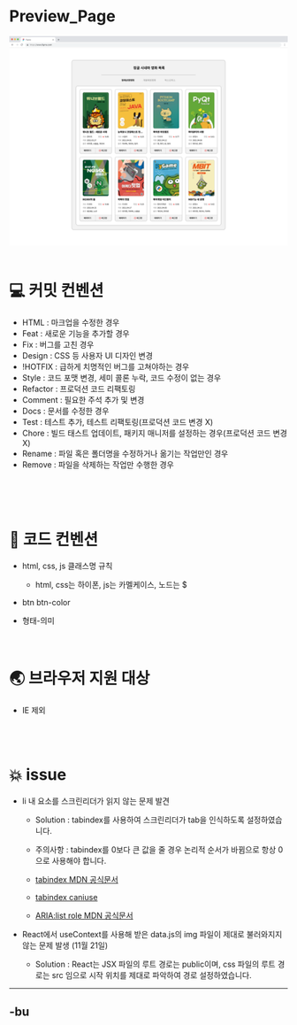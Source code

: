 # Preview_Page

<img src="./src/img/posterImg/0. 파이널 코딩테스트_1번_프리뷰.png">

<br/>
<br/>

# 💻 커밋 컨벤션

-   HTML : 마크업을 수정한 경우
-   Feat : 새로운 기능을 추가할 경우
-   Fix : 버그를 고친 경우
-   Design : CSS 등 사용자 UI 디자인 변경
-   !HOTFIX : 급하게 치명적인 버그를 고쳐야하는 경우
-   Style : 코드 포맷 변경, 세미 콜론 누락, 코드 수정이 없는 경우
-   Refactor : 프로덕션 코드 리팩토링
-   Comment : 필요한 주석 추가 및 변경
-   Docs : 문서를 수정한 경우
-   Test : 테스트 추가, 테스트 리팩토링(프로덕션 코드 변경 X)
-   Chore : 빌드 태스트 업데이트, 패키지 매니저를 설정하는 경우(프로덕션 코드 변경 X)
-   Rename : 파일 혹은 폴더명을 수정하거나 옮기는 작업만인 경우
-   Remove : 파일을 삭제하는 작업만 수행한 경우

<br/>
<br/>
<br/>

# 🧩 코드 컨벤션

-   html, css, js 클래스명 규칙

    -   html, css는 하이폰, js는 카멜케이스, 노드는 $

-   btn btn-color
-   형태-의미
    <br/>
    <br/>
    <br/>

# 🌏 브라우저 지원 대상

-   IE 제외
    <br/>
    <br/>
    <br/>
    <br/>

# 💥 issue

-   li 내 요소를 스크린리더가 읽지 않는 문제 발견

    -   Solution : tabindex를 사용하여 스크린리더가 tab을 인식하도록 설정하였습니다.
    -   주의사항 : tabindex를 0보다 큰 값을 줄 경우 논리적 순서가 바뀜으로 항상 0으로 사용해야 합니다.
    -   [tabindex MDN 공식문서](https://developer.mozilla.org/en-US/docs/Web/HTML/Global_attributes/tabindex)

    -   [tabindex caniuse](https://caniuse.com/?search=tabindex)

    -   [ARIA:list role MDN 공식문서](https://developer.mozilla.org/en-US/docs/Web/Accessibility/ARIA/Roles/list_role)

-   React에서 useContext를 사용해 받은 data.js의 img 파일이 제대로 불러와지지 않는 문제 발생 (11월 21일)

    -   Solution : React는 JSX 파일의 루트 경로는 public이며, css 파일의 루트 경로는 src 임으로 시작 위치를 제대로 파악하여 경로 설정하였습니다.

---
## -bu